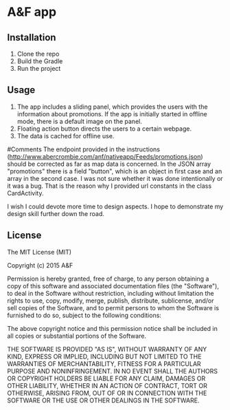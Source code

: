 # A&F app

## Installation

1. Clone the repo
2. Build the Gradle
3. Run the project

## Usage

1. The app includes a sliding panel, which provides the users with the information about promotions. If the app is initially started in offline mode, there is a default image on the panel.
2. Floating action button directs the users to a certain webpage.
3. The data is cached for offline use.

#Comments
The endpoint provided in the instructions (http://www.abercrombie.com/anf/nativeapp/Feeds/promotions.json) should be corrected as far as map data is concerned. In the JSON array "promotions" there is a field "button", which is an object in first case and an array in the second case. I was not sure whether it was done intentionally or it was a bug. That is the reason why I provided url constants in the class CardActivity.

I wish I could devote more time to design aspects. I hope to demonstrate my design skill further down the road.

## License

The MIT License (MIT)

Copyright (c) 2015 A&F

Permission is hereby granted, free of charge, to any person obtaining a copy
of this software and associated documentation files (the "Software"), to deal
in the Software without restriction, including without limitation the rights
to use, copy, modify, merge, publish, distribute, sublicense, and/or sell
copies of the Software, and to permit persons to whom the Software is
furnished to do so, subject to the following conditions:

The above copyright notice and this permission notice shall be included in all
copies or substantial portions of the Software.

THE SOFTWARE IS PROVIDED "AS IS", WITHOUT WARRANTY OF ANY KIND, EXPRESS OR
IMPLIED, INCLUDING BUT NOT LIMITED TO THE WARRANTIES OF MERCHANTABILITY,
FITNESS FOR A PARTICULAR PURPOSE AND NONINFRINGEMENT. IN NO EVENT SHALL THE
AUTHORS OR COPYRIGHT HOLDERS BE LIABLE FOR ANY CLAIM, DAMAGES OR OTHER
LIABILITY, WHETHER IN AN ACTION OF CONTRACT, TORT OR OTHERWISE, ARISING FROM,
OUT OF OR IN CONNECTION WITH THE SOFTWARE OR THE USE OR OTHER DEALINGS IN THE
SOFTWARE.
